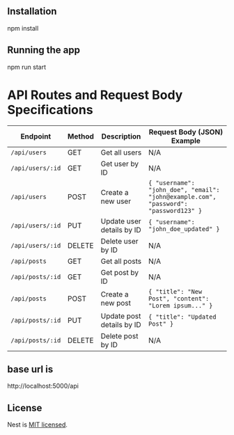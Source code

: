 ## Installation

npm install

## Running the app

npm run start

# API Routes and Request Body Specifications

| Endpoint         | Method | Description                           | Request Body (JSON) Example                        |
|------------------|--------|---------------------------------------|----------------------------------------------------|
| `/api/users`     | GET    | Get all users                         | N/A                                                |
| `/api/users/:id` | GET    | Get user by ID                        | N/A                                                |
| `/api/users`     | POST   | Create a new user                     | `{ "username": "john_doe", "email": "john@example.com", "password": "password123" }` |
| `/api/users/:id` | PUT    | Update user details by ID             | `{ "username": "john_doe_updated" }`               |
| `/api/users/:id` | DELETE | Delete user by ID                     | N/A                                                |
| `/api/posts`     | GET    | Get all posts                         | N/A                                                |
| `/api/posts/:id` | GET    | Get post by ID                        | N/A                                                |
| `/api/posts`     | POST   | Create a new post                     | `{ "title": "New Post", "content": "Lorem ipsum..." }` |
| `/api/posts/:id` | PUT    | Update post details by ID             | `{ "title": "Updated Post" }`                      |
| `/api/posts/:id` | DELETE | Delete post by ID                     | N/A                                                

## base url is 
http://localhost:5000/api

## License

Nest is [MIT licensed](LICENSE).
